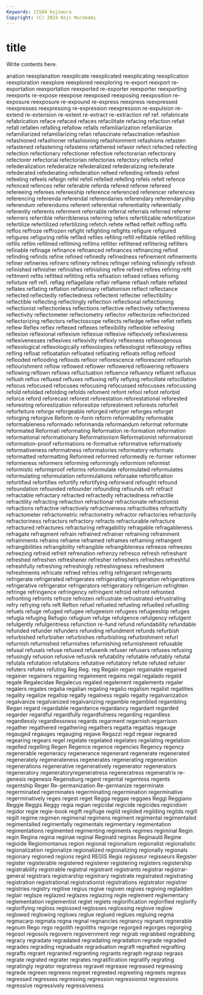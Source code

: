 ```yaml
---
Keywords: 11584 kojimura
Copyright: (C) 2024 Koji Murakami
---
```


# title

Write contents here.



anation reexplanation reexplicate reexplicated reexplicating reexplication reexploration reexplore reexplored
reexploring re-export reexport re-exportation reexportation reexported re-exporter reexporter reexporting reexports
re-expose reexpose reexposed reexposing reexposition re-exposure reexposure re-expound re-express reexpress
reexpressed reexpresses reexpressing re-expression reexpression re-expulsion re-extend re-extension re-extent re-extract
re-extraction ref ref. refabricate refabrication reface refaced refaces refacilitate refacing
refaction refait refall refallen refalling refallow refalls refamiliarization refamiliarize refamiliarized
refamiliarizing refan refascinate refascination refashion refashioned refashioner refashioning refashionment refashions
refasten refastened refastening refastens refathered refavor refect refected refecting refection
refectionary refectioner refective refectorarian refectorary refectorer refectorial refectorian refectories refectory
refects refed refederalization refederalize refederalized refederalizing refederate refederated refederating refederation
refeed refeeding refeeds refeel refeeling refeels refeign refel refell refelled
refelling refels refelt refence refenced refences refer referable referda refered
referee refereed refereeing referees refereeship reference referenced referencer references referencing
referenda referendal referendaries referendary referendaryship referendum referendums referent referential referentiality
referentially referently referents referment referrable referral referrals referred referrer referrers
referrible referribleness referring refers refertilizable refertilization refertilize refertilized refertilizing refetch
refete reffed reffelt reffing reffo reffos reffroze reffrozen refight refighting
refights refigure refigured refigures refiguring refile refiled refiles refiling refill
refillable refilled refilling refills refilm refilmed refilming refilms refilter refiltered
refiltering refilters refinable refinage refinance refinanced refinances refinancing refind refinding
refinds refine refined refinedly refinedness refinement refinements refiner refineries refiners
refinery refines refinger refining refiningly refinish refinished refinisher refinishes refinishing
refire refired refires refiring refit refitment refits refitted refitting refix
refixation refixed refixes refixing refixture refl refl. reflag reflagellate reflair
reflame reflash reflate reflated reflates reflating reflation reflationary reflationism reflect
reflectance reflected reflectedly reflectedness reflectent reflecter reflectibility reflectible reflecting reflectingly
reflection reflectional reflectioning reflectionist reflectionless reflections reflective reflectively reflectiveness reflectivity
reflectometer reflectometry reflector reflectorize reflectorized reflectorizing reflectors reflectoscope reflects refledge
reflee reflet reflets reflew Reflex reflex reflexed reflexes reflexibility reflexible
reflexing reflexion reflexional reflexism reflexiue reflexive reflexively reflexiveness reflexivenesses reflexives
reflexivity reflexly reflexness reflexogenous reflexological reflexologically reflexologies reflexologist reflexology reflies
refling refloat refloatation refloated refloating refloats reflog reflood reflooded reflooding
refloods refloor reflorescence reflorescent reflourish reflourishment reflow reflowed reflower reflowered
reflowering reflowers reflowing reflown reflows refluctuation refluence refluency refluent refluous
reflush reflux refluxed refluxes refluxing refly reflying refocillate refocillation refocus
refocused refocuses refocusing refocussed refocusses refocussing refold refolded refolding refolds
refoment refont refool refoot reforbid reforce reford reforecast reforest reforestation
reforestational reforested reforesting reforestization reforestize reforestment reforests reforfeit reforfeiture reforge
reforgeable reforged reforger reforges reforget reforging reforgive Reform re-form reform
reformability reformable reformableness reformado reformanda reformandum reformat reformate reformated Reformati
reformating Reformation re-formation reformation reformational reformationary Reformationism Reformationist reformationist reformation-proof
reformations re-formative reformative reformatively reformativeness reformatness reformatories reformatory reformats reformatted
reformatting Reformed reformed reformedly re-former reformer reformeress reformers reforming reformingly
reformism reformist reformistic reformproof reforms reformulate reformulated reformulates reformulating reformulation
reformulations reforsake refortification refortified refortifies refortify refortifying reforward refought refound
refoundation refounded refounder refounding refounds refr refract refractable refractary refracted
refractedly refractedness refractile refractility refracting refraction refractional refractionate refractionist refractions
refractive refractively refractiveness refractivities refractivity refractometer refractometric refractometry refractor refractories
refractorily refractoriness refractors refractory refracts refracturable refracture refractured refractures refracturing
refragability refragable refragableness refragate refragment refrain refrained refrainer refraining refrainment
refrainments refrains reframe reframed reframes reframing refrangent refrangibilities refrangibility refrangible
refrangibleness refreeze refreezes refreezing refreid refreit refrenation refrenzy refresco refresh
refreshant refreshed refreshen refreshener refresher refreshers refreshes refreshful refreshfully refreshing
refreshingly refreshingness refreshment refreshments refricate refried refries refrig refrigerant refrigerants
refrigerate refrigerated refrigerates refrigerating refrigeration refrigerations refrigerative refrigerator refrigerators refrigeratory
refrigerium refrighten refringe refringence refringency refringent refroid refront refronted refronting
refronts refroze refrozen refrustrate refrustrated refrustrating refry refrying refs reft
Refton refuel refueled refueling refuelled refuelling refuels refuge refuged refugee
refugeeism refugees refugeeship refuges refugia refuging Refugio refugium refulge refulgence
refulgency refulgent refulgently refulgentness refunction re-fund refund refundability refundable refunded
refunder refunders refunding refundment refunds refurbish refurbished refurbisher refurbishes refurbishing
refurbishment refurl refurnish refurnished refurnishes refurnishing refurnishment refusable refusal refusals
refuse refused refusenik refuser refusers refuses refusing refusingly refusion refusive
refusnik refutability refutable refutably refutal refutals refutation refutations refutative refutatory
refute refuted refuter refuters refutes refuting Reg Reg. reg Regain
regain regainable regained regainer regainers regaining regainment regains regal regalado
regald regale Regalecidae Regalecus regaled regalement regalements regaler regalers regales
regalia regalian regaling regalio regalism regalist regalities regality regalize regallop
regally regalness regalo regalty regalvanization regalvanize regalvanized regalvanizing regamble regambled
regambling Regan regard regardable regardance regardancy regardant regarded regarder regardful
regardfully regardfulness regarding regardless regardlessly regardlessness regards regarment regarnish regarrison
regather regathered regathering regathers regatta regattas regauge regauged regauges regauging
regave Regazzi regd regear regeared regearing regears regel regelate regelated
regelates regelating regelation regelled regelling Regen Regence regence regencies Regency
regency regenerable regeneracy regenerance regenerant regenerate regenerated regenerately regenerateness regenerates
regenerating regeneration regenerations regenerative regeneratively regenerator regenerators regeneratory regeneratoryregeneratress regeneratress
regeneratrix re-genesis regenesis Regensburg regent regental regentess regents regentship Reger
Re-germanization Re-germanize regerminate regerminated regerminates regerminating regermination regerminative regerminatively reges
regest reget Regga reggae reggaes Reggi Reggiano Reggie Reggis Reggy
regia regian regicidal regicide regicides regicidism regidor regie regie-book regift
regifuge regild regilded regilding regilds regill regilt regime regimen regimenal
regimens regiment regimental regimentaled regimentalled regimentally regimentals regimentary regimentation regimentations
regimented regimenting regiments regimes regiminal Regin regin Regina regina reginae
reginal Reginald reginas Reginauld Regine regioide Regiomontanus region regional regionalism
regionalist regionalistic regionalization regionalize regionalized regionalizing regionally regionals regionary regioned
regions regird REGIS Regis regisseur regisseurs Register register registerable registered
registerer registering registers registership registrability registrable registral registrant registrants registrar
registrar-general registrars registrarship registrary registrate registrated registrating registration registrational registrationist
registrations registrator registrer registries registry regitive regius regive regiven regives
regiving regladden reglair reglaze reglazed reglazes reglazing regle reglement reglementary
reglementation reglementist reglet reglets reglorification reglorified reglorify reglorifying regloss reglossed
reglosses reglossing reglove reglow reglowed reglowing reglows reglue reglued reglues
regluing regma regmacarp regmata regna regnal regnancies regnancy regnant regnerable
regnum Rego rego regolith regoliths regorge regorged regorges regorging regosol
regosols regovern regovernment regr regrab regrabbed regrabbing regracy regradate regradated
regradating regradation regrade regraded regrades regrading regraduate regraduation regraft regrafted
regrafting regrafts regrant regranted regranting regrants regraph regrasp regrass regrate
regrated regrater regrates regratification regratify regrating regratingly regrator regratress regravel
regrease regreased regreasing regrede regreen regreens regreet regreeted regreeting regreets
regress regressed regresses regressing regression regressionist regressions regressive regressively regressiveness
